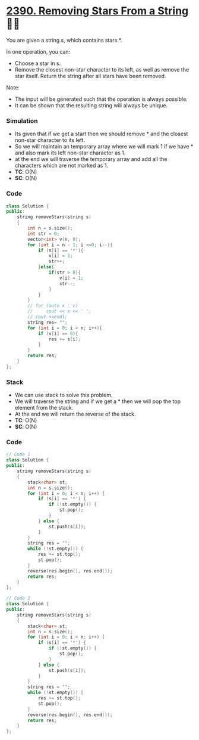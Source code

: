 # [2390. Removing Stars From a String](https://leetcode.com/problems/removing-stars-from-a-string/) 🌟🌟

You are given a string s, which contains stars \*.

In one operation, you can:

-   Choose a star in s.
-   Remove the closest non-star character to its left, as well as remove the star itself.
    Return the string after all stars have been removed.

Note:

-   The input will be generated such that the operation is always possible.
-   It can be shown that the resulting string will always be unique.

### Simulation

-   Its given that if we get a start then we should remove \* and the closest non-star character to its left.
-   So we will maintain an temporary array where we will mark 1 if we have \* and also mark its left non-star character as 1.
-   at the end we will traverse the temporary array and add all the characters which are not marked as 1.
-   **TC**: O(N)
-   **SC**: O(N)

### Code

```cpp
class Solution {
public:
    string removeStars(string s)
    {
        int n = s.size();
        int str = 0;
        vector<int> v(n, 0);
        for (int i = n - 1; i >=0; i--){
            if (s[i] == '*'){
                v[i] = 1;
                str++;
            }else{
                if(str > 0){
                    v[i] = 1;
                    str--;
                }
            }
        }
        // for (auto x : v)
        //     cout << x << ' ';
        // cout <<endl;
        string res= "";
        for (int i = 0; i < n; i++){
            if (v[i] == 0){
                res += s[i];
            }
        }
        return res;
    }
};
```

### Stack

-   We can use stack to solve this problem.
-   We will traverse the string and if we get a \* then we will pop the top element from the stack.
-   At the end we will return the reverse of the stack.
-   **TC**: O(N)
-   **SC**: O(N)

### Code

```cpp
// Code 1
class Solution {
public:
    string removeStars(string s)
    {
        stack<char> st;
        int n = s.size();
        for (int i = 0; i < n; i++) {
            if (s[i] == '*') {
                if (!st.empty()) {
                    st.pop();
                }
            } else {
                st.push(s[i]);
            }
        }
        string res = "";
        while (!st.empty()) {
            res += st.top();
            st.pop();
        }
        reverse(res.begin(), res.end());
        return res;
    }
};

// Code 2
class Solution {
public:
    string removeStars(string s)
    {
        stack<char> st;
        int n = s.size();
        for (int i = 0; i < n; i++) {
            if (s[i] == '*') {
                if (!st.empty()) {
                    st.pop();
                }
            } else {
                st.push(s[i]);
            }
        }
        string res = "";
        while (!st.empty()) {
            res += st.top();
            st.pop();
        }
        reverse(res.begin(), res.end());
        return res;
    }
};
```
